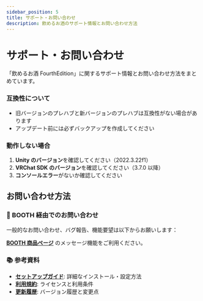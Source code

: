 ```yaml
---
sidebar_position: 5
title: サポート・お問い合わせ
description: 飲めるお酒のサポート情報とお問い合わせ方法
---
```


# サポート・お問い合わせ

「飲めるお酒 FourthEdition」に関するサポート情報とお問い合わせ方法をまとめています。

### 互換性について

- 旧バージョンのプレハブと新バージョンのプレハブは互換性がない場合があります
- アップデート前には必ずバックアップを作成してください

### 動作しない場合

1. **Unity のバージョン**を確認してください（2022.3.22f1）
2. **VRChat SDK のバージョン**を確認してください（3.7.0 以降）
3. **コンソールエラー**がないか確認してください

## お問い合わせ方法

### 🛒 BOOTH 経由でのお問い合わせ

一般的なお問い合わせ、バグ報告、機能要望は以下からお願いします：

**[BOOTH 商品ページ](https://tp-lab.booth.pm/items/7245214)** のメッセージ機能をご利用ください。

### 📚 参考資料

- **[セットアップガイド](./setup)**: 詳細なインストール・設定方法
- **[利用規約](./terms)**: ライセンスと利用条件
- **[更新履歴](./changelog)**: バージョン履歴と変更点
